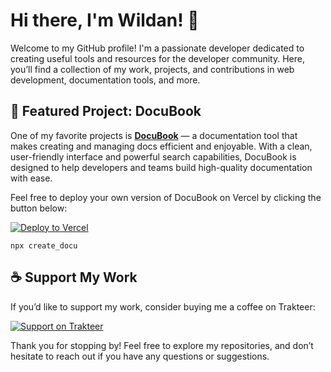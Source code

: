 # Hi there, I'm Wildan! 👋

Welcome to my GitHub profile! I'm a passionate developer dedicated to creating useful tools and resources for the developer community. Here, you’ll find a collection of my work, projects, and contributions in web development, documentation tools, and more.

## 🌟 Featured Project: DocuBook

One of my favorite projects is **[DocuBook](https://github.com/mywildancloud/docubook)** — a documentation tool that makes creating and managing docs efficient and enjoyable. With a clean, user-friendly interface and powerful search capabilities, DocuBook is designed to help developers and teams build high-quality documentation with ease.

Feel free to deploy your own version of DocuBook on Vercel by clicking the button below:

[![Deploy to Vercel](https://vercel.com/button)](https://vercel.com/import/project?template=https://github.com/mywildancloud/docubook)

`npx create_docu`

## ☕ Support My Work

If you’d like to support my work, consider buying me a coffee on Trakteer:

[![Support on Trakteer](https://img.shields.io/badge/Support%20on-Trakteer-red?style=for-the-badge&logo=trakteer)](https://trakteer.id/wildan.nrs/tip?quantity=5)

Thank you for stopping by! Feel free to explore my repositories, and don’t hesitate to reach out if you have any questions or suggestions.
